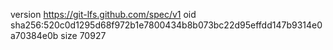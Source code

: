 version https://git-lfs.github.com/spec/v1
oid sha256:520c0d1295d68f972b1e7800434b8b073bc22d95effdd147b9314e0a70384e0b
size 70927
